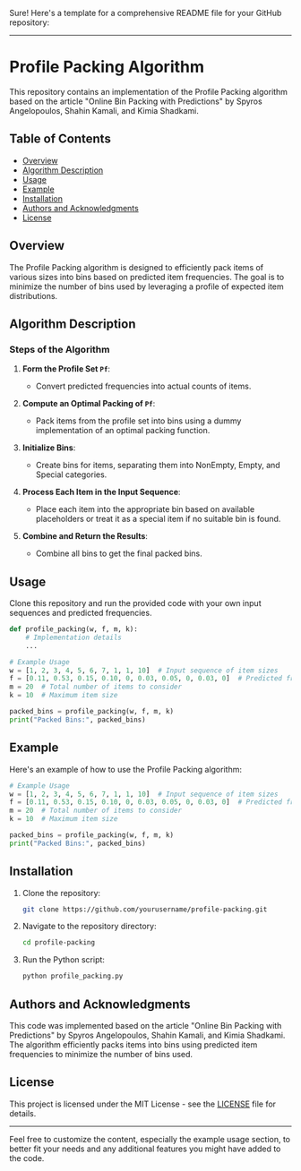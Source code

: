 Sure! Here's a template for a comprehensive README file for your GitHub repository:

---

# Profile Packing Algorithm

This repository contains an implementation of the Profile Packing algorithm based on the article "Online Bin Packing with Predictions" by Spyros Angelopoulos, Shahin Kamali, and Kimia Shadkami.

## Table of Contents

- [Overview](#overview)
- [Algorithm Description](#algorithm-description)
- [Usage](#usage)
- [Example](#example)
- [Installation](#installation)
- [Authors and Acknowledgments](#authors-and-acknowledgments)
- [License](#license)

## Overview

The Profile Packing algorithm is designed to efficiently pack items of various sizes into bins based on predicted item frequencies. The goal is to minimize the number of bins used by leveraging a profile of expected item distributions.

## Algorithm Description

### Steps of the Algorithm

1. **Form the Profile Set `Pf`**:
   - Convert predicted frequencies into actual counts of items.

2. **Compute an Optimal Packing of `Pf`**:
   - Pack items from the profile set into bins using a dummy implementation of an optimal packing function.

3. **Initialize Bins**:
   - Create bins for items, separating them into NonEmpty, Empty, and Special categories.

4. **Process Each Item in the Input Sequence**:
   - Place each item into the appropriate bin based on available placeholders or treat it as a special item if no suitable bin is found.

5. **Combine and Return the Results**:
   - Combine all bins to get the final packed bins.

## Usage

Clone this repository and run the provided code with your own input sequences and predicted frequencies.

```python
def profile_packing(w, f, m, k):
    # Implementation details
    ...

# Example Usage
w = [1, 2, 3, 4, 5, 6, 7, 1, 1, 10]  # Input sequence of item sizes
f = [0.11, 0.53, 0.15, 0.10, 0, 0.03, 0.05, 0, 0.03, 0]  # Predicted frequencies of item sizes
m = 20  # Total number of items to consider
k = 10  # Maximum item size

packed_bins = profile_packing(w, f, m, k)
print("Packed Bins:", packed_bins)
```

## Example

Here's an example of how to use the Profile Packing algorithm:

```python
# Example Usage
w = [1, 2, 3, 4, 5, 6, 7, 1, 1, 10]  # Input sequence of item sizes
f = [0.11, 0.53, 0.15, 0.10, 0, 0.03, 0.05, 0, 0.03, 0]  # Predicted frequencies of item sizes
m = 20  # Total number of items to consider
k = 10  # Maximum item size

packed_bins = profile_packing(w, f, m, k)
print("Packed Bins:", packed_bins)
```

## Installation

1. Clone the repository:

    ```sh
    git clone https://github.com/yourusername/profile-packing.git
    ```

2. Navigate to the repository directory:

    ```sh
    cd profile-packing
    ```

3. Run the Python script:

    ```sh
    python profile_packing.py
    ```

## Authors and Acknowledgments

This code was implemented based on the article "Online Bin Packing with Predictions" by Spyros Angelopoulos, Shahin Kamali, and Kimia Shadkami. The algorithm efficiently packs items into bins using predicted item frequencies to minimize the number of bins used.

## License

This project is licensed under the MIT License - see the [LICENSE](LICENSE) file for details.

---

Feel free to customize the content, especially the example usage section, to better fit your needs and any additional features you might have added to the code.
